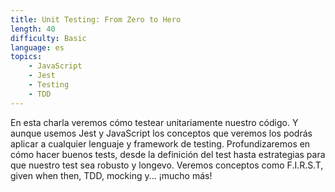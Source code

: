 ```yaml
---
title: Unit Testing: From Zero to Hero
length: 40
difficulty: Basic
language: es
topics:
    - JavaScript
    - Jest
    - Testing
    - TDD
---
```

En esta charla veremos cómo testear unitariamente nuestro código. Y aunque usemos Jest y JavaScript los conceptos que veremos los podrás aplicar a cualquier lenguaje y framework de testing. Profundizaremos en cómo hacer buenos tests, desde la definición del test hasta estrategias para que nuestro test sea robusto y longevo. Veremos conceptos como F.I.R.S.T, given when then, TDD, mocking y... ¡mucho más!
